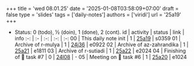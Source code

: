 +++
title = 'wed 08.01.25'
date = '2025-01-08T03:58:09+07:00'
draft = false
type = 'slides'
tags = ['daily-notes']
authors = ['viridi']
url = '25a19'
+++
<!--more-->

+ Status: 0 (todo), &half; (doin), 1 (done), 2 (cont).
id | activity | status | link | info
:-: | :- | :-: | :-: | :-:
00 | This daily note init      | 1 | [25a19](/rusn/25a19) | s0359
01 | Archive of r-mulya        | 1 | [24j36](/rusn/24j36) | e0922
02 | Archive of az-zahrandika  | 1 | [25a21](/rusn/25a21) | e1811
03 | Archive of r-sutiadi      | 1 | [25a22](/rusn/25a22) | e2024
04 | Finishing of 🦙 task #7   | 0 | [24l08](/rusn/24l08) | -
05 | Meeting on 🦙 task #6     | 1 | [25a20](/rusn/25a20) | e1024
